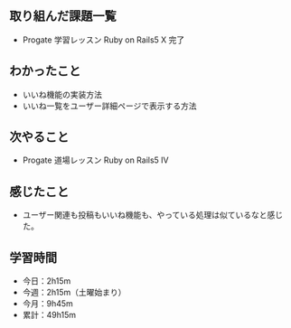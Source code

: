 ## 取り組んだ課題一覧
- Progate 学習レッスン Ruby on Rails5 X 完了
## わかったこと
- いいね機能の実装方法
- いいね一覧をユーザー詳細ページで表示する方法
## 次やること
- Progate 道場レッスン Ruby on Rails5 IV
## 感じたこと
- ユーザー関連も投稿もいいね機能も、やっている処理は似ているなと感じた。
## 学習時間
- 今日：2h15m
- 今週：2h15m（土曜始まり）
- 今月：9h45m
- 累計：49h15m